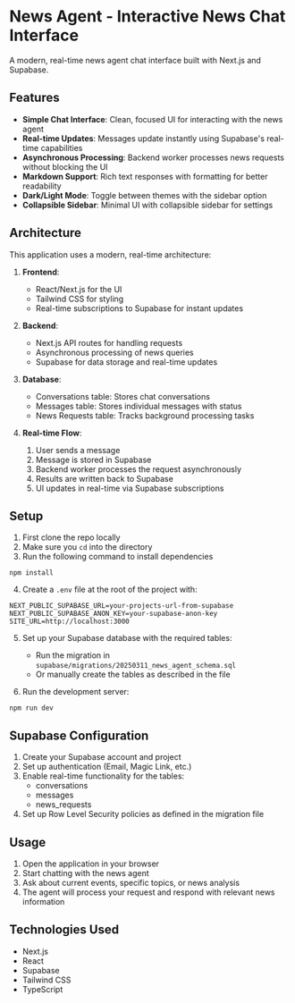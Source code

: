# News Agent - Interactive News Chat Interface

A modern, real-time news agent chat interface built with Next.js and Supabase.

## Features

- **Simple Chat Interface**: Clean, focused UI for interacting with the news agent
- **Real-time Updates**: Messages update instantly using Supabase's real-time capabilities
- **Asynchronous Processing**: Backend worker processes news requests without blocking the UI
- **Markdown Support**: Rich text responses with formatting for better readability
- **Dark/Light Mode**: Toggle between themes with the sidebar option
- **Collapsible Sidebar**: Minimal UI with collapsible sidebar for settings

## Architecture

This application uses a modern, real-time architecture:

1. **Frontend**: 
   - React/Next.js for the UI
   - Tailwind CSS for styling
   - Real-time subscriptions to Supabase for instant updates

2. **Backend**:
   - Next.js API routes for handling requests
   - Asynchronous processing of news queries
   - Supabase for data storage and real-time updates

3. **Database**:
   - Conversations table: Stores chat conversations
   - Messages table: Stores individual messages with status
   - News Requests table: Tracks background processing tasks

4. **Real-time Flow**:
   1. User sends a message
   2. Message is stored in Supabase
   3. Backend worker processes the request asynchronously
   4. Results are written back to Supabase
   5. UI updates in real-time via Supabase subscriptions

## Setup

1. First clone the repo locally
2. Make sure you `cd` into the directory
3. Run the following command to install dependencies 
```
npm install
```
4. Create a `.env` file at the root of the project with:
```
NEXT_PUBLIC_SUPABASE_URL=your-projects-url-from-supabase
NEXT_PUBLIC_SUPABASE_ANON_KEY=your-supabase-anon-key
SITE_URL=http://localhost:3000
```
5. Set up your Supabase database with the required tables:
   - Run the migration in `supabase/migrations/20250311_news_agent_schema.sql`
   - Or manually create the tables as described in the file

6. Run the development server:
```
npm run dev
```

## Supabase Configuration

1. Create your Supabase account and project
2. Set up authentication (Email, Magic Link, etc.)
3. Enable real-time functionality for the tables:
   - conversations
   - messages
   - news_requests
4. Set up Row Level Security policies as defined in the migration file

## Usage

1. Open the application in your browser
2. Start chatting with the news agent
3. Ask about current events, specific topics, or news analysis
4. The agent will process your request and respond with relevant news information

## Technologies Used

- Next.js
- React
- Supabase
- Tailwind CSS
- TypeScript